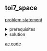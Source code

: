 ## toi7_space
[problem statement](https://programming.in.th/tasks/toi7_space)

<details>
  <summary>prerequisites</summary>
  <p>bitmask, bitwise operators</p>
</details>

<details>
  <summary>solution</summary>
  <p>โจทย์ข้อนี้ให้เรา print คู่ $(a, b)$ ทุกคู่ในรูปแบบเลขฐานสอง ที่ $b$ มีจำนวน on bit (1) มากกว่า $a$ อยู่ 1 ตำแหน่งในระบบเลขฐานสอง
  <br>เราจะ run เลขฐานสองทุกตัวที่มี $d$ หลักตรงๆ ในช่วง $[0, 2^n)$ แล้วทำการ loop เพื่อเพิ่มเลข 1 ไปอีกตำแหน่ง สำหรับแต่ละเลข ซึ่ง $d$ ≤ 8 ทำให้ภายใน 1 วินาที</p>
</details>

[ac code](./toi07_space.cpp)
